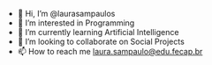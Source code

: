 - 👋 Hi, I’m @laurasampaulos
- 👀 I’m interested in Programming 
- 🌱 I’m currently learning Artificial Intelligence 
- 💞️ I’m looking to collaborate on Social Projects 
- 📫 How to reach me laura.sampaulo@edu.fecap.br

<!---
laurasampaulos/laurasampaulos is a ✨ special ✨ repository because its `README.md` (this file) appears on your GitHub profile.
You can click the Preview link to take a look at your changes.
--->
